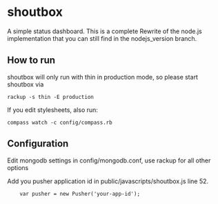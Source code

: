 shoutbox
===

A simple status dashboard. This is a complete Rewrite of the node.js
implementation that you can still find in the nodejs_version branch.

How to run
---

shoutbox will only run with thin in production mode, so please start shoutbox via

    rackup -s thin -E production

If you edit stylesheets, also run:

    compass watch -c config/compass.rb


Configuration
---

Edit mongodb settings in config/mongodb.conf, use rackup for all other options

Add you pusher application id in public/javascripts/shoutbox.js line 52.

        var pusher = new Pusher('your-app-id');
